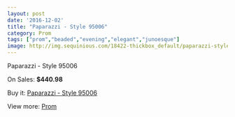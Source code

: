 ```yaml
---
layout: post
date: '2016-12-02'
title: "Paparazzi - Style 95006"
category: Prom
tags: ["prom","beaded","evening","elegant","junoesque"]
image: http://img.sequinious.com/18422-thickbox_default/paparazzi-style-95006.jpg
---
```

Paparazzi - Style 95006

On Sales: **$440.98**
<a href="https://www.sequinious.com/prom/8615-paparazzi-style-95006.html"><amp-img layout="responsive" width="600" height="600" src="//img.sequinious.com/18422-thickbox_default/paparazzi-style-95006.jpg" alt="Paparazzi - Style 95006 0" /></a>
<a href="https://www.sequinious.com/prom/8615-paparazzi-style-95006.html"><amp-img layout="responsive" width="600" height="600" src="//img.sequinious.com/18423-thickbox_default/paparazzi-style-95006.jpg" alt="Paparazzi - Style 95006 1" /></a>
<a href="https://www.sequinious.com/prom/8615-paparazzi-style-95006.html"><amp-img layout="responsive" width="600" height="600" src="//img.sequinious.com/18424-thickbox_default/paparazzi-style-95006.jpg" alt="Paparazzi - Style 95006 2" /></a>
<a href="https://www.sequinious.com/prom/8615-paparazzi-style-95006.html"><amp-img layout="responsive" width="600" height="600" src="//img.sequinious.com/18425-thickbox_default/paparazzi-style-95006.jpg" alt="Paparazzi - Style 95006 3" /></a>
<a href="https://www.sequinious.com/prom/8615-paparazzi-style-95006.html"><amp-img layout="responsive" width="600" height="600" src="//img.sequinious.com/18426-thickbox_default/paparazzi-style-95006.jpg" alt="Paparazzi - Style 95006 4" /></a>
<a href="https://www.sequinious.com/prom/8615-paparazzi-style-95006.html"><amp-img layout="responsive" width="600" height="600" src="//img.sequinious.com/18427-thickbox_default/paparazzi-style-95006.jpg" alt="Paparazzi - Style 95006 5" /></a>

Buy it: [Paparazzi - Style 95006](https://www.sequinious.com/prom/8615-paparazzi-style-95006.html "Paparazzi - Style 95006")

View more: [Prom](https://www.sequinious.com/7-prom "Prom")